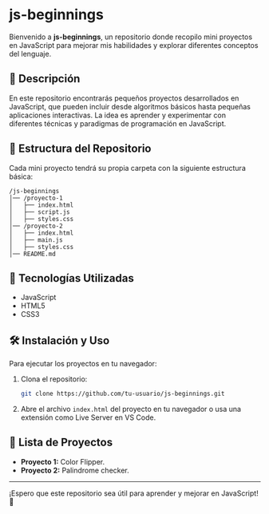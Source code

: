 # js-beginnings

Bienvenido a **js-beginnings**, un repositorio donde recopilo mini proyectos en JavaScript para mejorar mis habilidades y explorar diferentes conceptos del lenguaje.

## 📌 Descripción
En este repositorio encontrarás pequeños proyectos desarrollados en JavaScript, que pueden incluir desde algoritmos básicos hasta pequeñas aplicaciones interactivas. La idea es aprender y experimentar con diferentes técnicas y paradigmas de programación en JavaScript.

## 📂 Estructura del Repositorio
Cada mini proyecto tendrá su propia carpeta con la siguiente estructura básica:
```
/js-beginnings
│── /proyecto-1
│   ├── index.html
│   ├── script.js
│   ├── styles.css
│── /proyecto-2
│   ├── index.html
│   ├── main.js
│   ├── styles.css
│── README.md
```

## 🚀 Tecnologías Utilizadas
- JavaScript
- HTML5
- CSS3

## 🛠 Instalación y Uso
Para ejecutar los proyectos en tu navegador:
1. Clona el repositorio:
   ```bash
   git clone https://github.com/tu-usuario/js-beginnings.git
   ```
2. Abre el archivo `index.html` del proyecto en tu navegador o usa una extensión como Live Server en VS Code.

## 📝 Lista de Proyectos
- **Proyecto 1:** Color Flipper.
- **Proyecto 2:** Palindrome checker.

---
¡Espero que este repositorio sea útil para aprender y mejorar en JavaScript! 🚀

